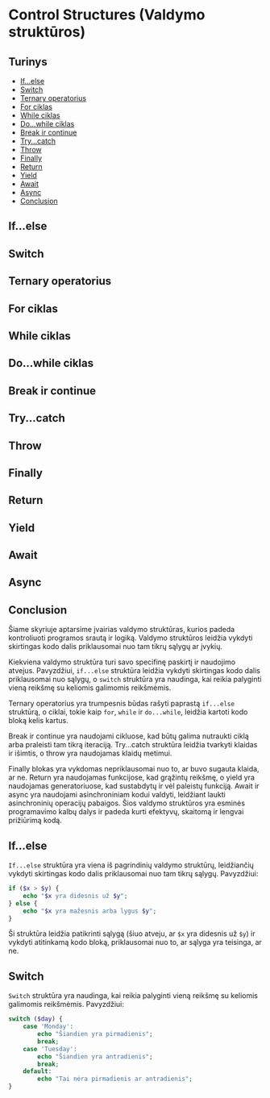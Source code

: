 # Control Structures (Valdymo struktūros)

## Turinys

- [If...else](#ifelse)
- [Switch](#switch)
- [Ternary operatorius](#ternary-operatorius)   
- [For ciklas](#for-ciklas)
- [While ciklas](#while-ciklas)
- [Do...while ciklas](#dowhile-ciklas)
- [Break ir continue](#break-ir-continue)
- [Try...catch](#trycatch)
- [Throw](#throw)
- [Finally](#finally)
- [Return](#return)
- [Yield](#yield)
- [Await](#await)
- [Async](#async)
- [Conclusion](#conclusion)

## If...else

## Switch

## Ternary operatorius

## For ciklas

## While ciklas

## Do...while ciklas

## Break ir continue

## Try...catch

## Throw

## Finally

## Return

## Yield

## Await

## Async

## Conclusion

Šiame skyriuje aptarsime įvairias valdymo struktūras, kurios padeda kontroliuoti programos srautą ir logiką. Valdymo struktūros leidžia vykdyti skirtingas kodo dalis priklausomai nuo tam tikrų sąlygų ar įvykių.

Kiekviena valdymo struktūra turi savo specifinę paskirtį ir naudojimo atvejus. Pavyzdžiui, `if...else` struktūra leidžia vykdyti skirtingas kodo dalis priklausomai nuo sąlygų, o `switch` struktūra yra naudinga, kai reikia palyginti vieną reikšmę su keliomis galimomis reikšmėmis.

Ternary operatorius yra trumpesnis būdas rašyti paprastą `if...else` struktūrą, o ciklai, tokie kaip `for`, `while` ir `do...while`, leidžia kartoti kodo bloką kelis kartus.

Break ir continue yra naudojami cikluose, kad būtų galima nutraukti ciklą arba praleisti tam tikrą iteraciją. Try...catch struktūra leidžia tvarkyti klaidas ir išimtis, o throw yra naudojamas klaidų metimui.

Finally blokas yra vykdomas nepriklausomai nuo to, ar buvo sugauta klaida, ar ne. Return yra naudojamas funkcijose, kad grąžintų reikšmę, o yield yra naudojamas generatoriuose, kad sustabdytų ir vėl paleistų funkciją. Await ir async yra naudojami asinchroniniam kodui valdyti, leidžiant laukti asinchroninių operacijų pabaigos.
Šios valdymo struktūros yra esminės programavimo kalbų dalys ir padeda kurti efektyvų, skaitomą ir lengvai prižiūrimą kodą.

## If...else

`If...else` struktūra yra viena iš pagrindinių valdymo struktūrų, leidžiančių vykdyti skirtingas kodo dalis priklausomai nuo tam tikrų sąlygų. Pavyzdžiui:

```php
if ($x > $y) {
    echo "$x yra didesnis už $y";
} else {
    echo "$x yra mažesnis arba lygus $y";
}
```

Ši struktūra leidžia patikrinti sąlygą (šiuo atveju, ar `$x` yra didesnis už `$y`) ir vykdyti atitinkamą kodo bloką, priklausomai nuo to, ar sąlyga yra teisinga, ar ne.

## Switch

`Switch` struktūra yra naudinga, kai reikia palyginti vieną reikšmę su keliomis galimomis reikšmėmis. Pavyzdžiui:

```php
switch ($day) {
    case 'Monday':
        echo "Šiandien yra pirmadienis";
        break;
    case 'Tuesday':
        echo "Šiandien yra antradienis";
        break;
    default:
        echo "Tai nėra pirmadienis ar antradienis";
}
```
